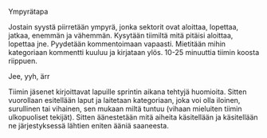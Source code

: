 Ympyrätapa

Jostain syystä piirretään ympyrä, jonka sektorit ovat aloittaa, lopettaa, jatkaa, enemmän ja vähemmän.
Kysytään tiimiltä mitä pitäisi aloittaa, lopettaa jne.
Pyydetään kommentoimaan vapaasti. Mietitään mihin kategoriaan kommentti kuuluu ja kirjataan ylös.
10-25 minuuttia tiimin koosta riippuen.


Jee, yyh, ärr

Tiimin jäsenet kirjoittavat lapuille sprintin aikana tehtyjä huomioita. Sitten vuorollaan esitellään
laput ja laitetaan kategoriaan, joka voi olla iloinen, surullinen tai vihainen, sen mukaan miltä
tuntuu (vihaan mieluiten tiimin ulkopuoliset tekijät). Sitten äänestetään mitä aiheita käsitellään
ja käsitellään ne järjestyksessä lähtien eniten ääniä saaneesta.

